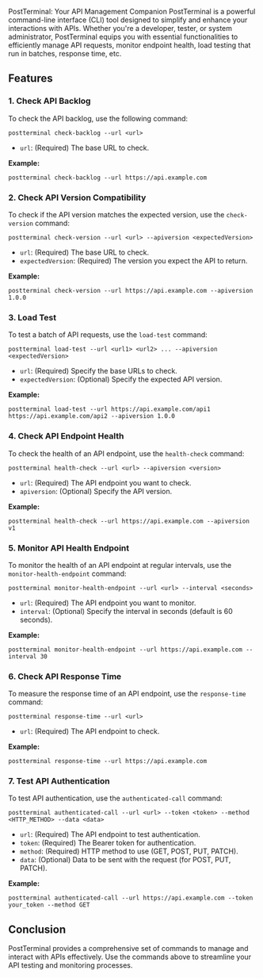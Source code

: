 PostTerminal: Your API Management Companion
PostTerminal is a powerful command-line interface (CLI) tool designed to simplify and enhance your interactions with APIs. Whether you're a developer, tester, or system administrator, PostTerminal equips you with essential functionalities to efficiently manage API requests, monitor endpoint health, load testing that run in batches, response time, etc.


## Features

### 1. Check API Backlog
To check the API backlog, use the following command:

```
postterminal check-backlog --url <url>
```

- `url`: (Required) The base URL to check.

**Example:**
```
postterminal check-backlog --url https://api.example.com
```

### 2. Check API Version Compatibility
To check if the API version matches the expected version, use the `check-version` command:

```
postterminal check-version --url <url> --apiversion <expectedVersion>
```

- `url`: (Required) The base URL to check.
- `expectedVersion`: (Required) The version you expect the API to return.

**Example:**
```
postterminal check-version --url https://api.example.com --apiversion 1.0.0
```

### 3. Load Test
To test a batch of API requests, use the `load-test` command:

```
postterminal load-test --url <url1> <url2> ... --apiversion <expectedVersion>
```

- `url`: (Required) Specify the base URLs to check.
- `expectedVersion`: (Optional) Specify the expected API version.

**Example:**
```
postterminal load-test --url https://api.example.com/api1 https://api.example.com/api2 --apiversion 1.0.0
```

### 4. Check API Endpoint Health
To check the health of an API endpoint, use the `health-check` command:

```
postterminal health-check --url <url> --apiversion <version>
```

- `url`: (Required) The API endpoint you want to check.
- `apiversion`: (Optional) Specify the API version.

**Example:**
```
postterminal health-check --url https://api.example.com --apiversion v1
```

### 5. Monitor API Health Endpoint
To monitor the health of an API endpoint at regular intervals, use the `monitor-health-endpoint` command:

```
postterminal monitor-health-endpoint --url <url> --interval <seconds>
```

- `url`: (Required) The API endpoint you want to monitor.
- `interval`: (Optional) Specify the interval in seconds (default is 60 seconds).

**Example:**
```
postterminal monitor-health-endpoint --url https://api.example.com --interval 30
```

### 6. Check API Response Time
To measure the response time of an API endpoint, use the `response-time` command:

```
postterminal response-time --url <url>
```

- `url`: (Required) The API endpoint to check.

**Example:**
```
postterminal response-time --url https://api.example.com
```

### 7. Test API Authentication
To test API authentication, use the `authenticated-call` command:

```
postterminal authenticated-call --url <url> --token <token> --method <HTTP_METHOD> --data <data>
```

- `url`: (Required) The API endpoint to test authentication.
- `token`: (Required) The Bearer token for authentication.
- `method`: (Required) HTTP method to use (GET, POST, PUT, PATCH).
- `data`: (Optional) Data to be sent with the request (for POST, PUT, PATCH).

**Example:**
```
postterminal authenticated-call --url https://api.example.com --token your_token --method GET
```

## Conclusion
PostTerminal provides a comprehensive set of commands to manage and interact with APIs effectively. Use the commands above to streamline your API testing and monitoring processes.
